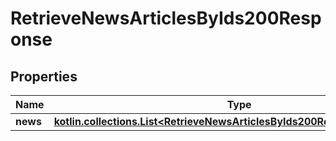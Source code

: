 
# RetrieveNewsArticlesByIds200Response

## Properties
| Name | Type | Description | Notes |
| ------------ | ------------- | ------------- | ------------- |
| **news** | [**kotlin.collections.List&lt;RetrieveNewsArticlesByIds200ResponseNewsInner&gt;**](RetrieveNewsArticlesByIds200ResponseNewsInner.md) |  |  [optional] |



